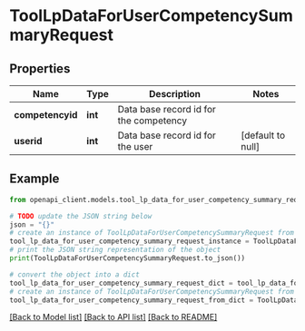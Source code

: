 # ToolLpDataForUserCompetencySummaryRequest


## Properties

Name | Type | Description | Notes
------------ | ------------- | ------------- | -------------
**competencyid** | **int** | Data base record id for the competency | 
**userid** | **int** | Data base record id for the user | [default to null]

## Example

```python
from openapi_client.models.tool_lp_data_for_user_competency_summary_request import ToolLpDataForUserCompetencySummaryRequest

# TODO update the JSON string below
json = "{}"
# create an instance of ToolLpDataForUserCompetencySummaryRequest from a JSON string
tool_lp_data_for_user_competency_summary_request_instance = ToolLpDataForUserCompetencySummaryRequest.from_json(json)
# print the JSON string representation of the object
print(ToolLpDataForUserCompetencySummaryRequest.to_json())

# convert the object into a dict
tool_lp_data_for_user_competency_summary_request_dict = tool_lp_data_for_user_competency_summary_request_instance.to_dict()
# create an instance of ToolLpDataForUserCompetencySummaryRequest from a dict
tool_lp_data_for_user_competency_summary_request_from_dict = ToolLpDataForUserCompetencySummaryRequest.from_dict(tool_lp_data_for_user_competency_summary_request_dict)
```
[[Back to Model list]](../README.md#documentation-for-models) [[Back to API list]](../README.md#documentation-for-api-endpoints) [[Back to README]](../README.md)


